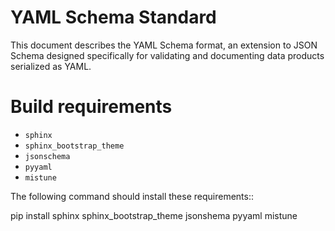 YAML Schema Standard
====================

This document describes the YAML Schema format, an extension to JSON Schema
designed specifically for validating and documenting data products serialized
as YAML.

Build requirements
==================

- `sphinx`
- `sphinx_bootstrap_theme`
- `jsonschema`
- `pyyaml`
- `mistune`

The following command should install these requirements::

  pip install sphinx sphinx_bootstrap_theme jsonshema pyyaml mistune

